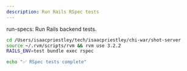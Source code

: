 ```yaml
---
description: Run Rails RSpec tests
---
```


run-specs: Run Rails backend tests.

```bash
cd /Users/isaacpriestley/tech/isaacpriestley/chi-war/shot-server
source ~/.rvm/scripts/rvm && rvm use 3.2.2
RAILS_ENV=test bundle exec rspec

echo "✅ RSpec tests complete"
